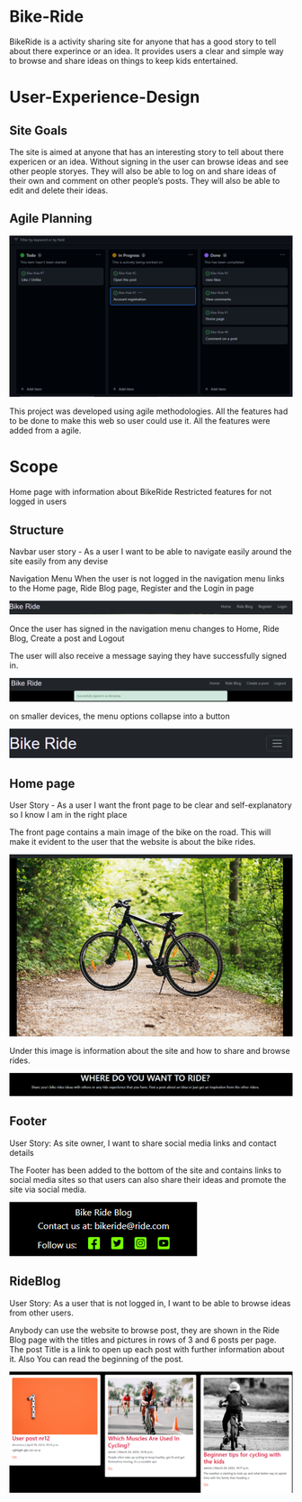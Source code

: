 # Bike-Ride

BikeRide is a activity sharing site for anyone that has a good story to tell about there experince or an idea. It provides users a clear and simple way to browse and share ideas on things to keep kids entertained.


# User-Experience-Design

## Site Goals

The site is aimed at anyone that has an interesting story to tell about there expericen or an idea. Without signing in the user can browse ideas and see other people storyes. They will also be able to log on and share ideas of their own and comment on other people’s posts. They will also be able to edit and delete their ideas.

## Agile Planning

![agile](media/images/agile.png)

This project was developed using agile methodologies. All the features had to be done to make this web so user could use it. All the features were added from a agile. 


# Scope

Home page with information about BikeRide
Restricted features for not logged in users


## Structure

Navbar
user story - As a user I want to be able to navigate easily around the site easily from any devise

Navigation Menu
When the user is not logged in the navigation menu links to the Home page, Ride Blog page, Register and the Login in page

![navbarnolog](media/images/nav%20bar%20not%20loged%20in.png)

Once the user has signed in the navigation menu changes to Home, Ride Blog, Create a post and Logout

The user will also receive a message saying they have successfully signed in.

![logedIn](media/images/Loged%20In.png)

on smaller devices, the menu options collapse into a button

![smallernavbar](media/images/nav%20smaller%20size.png)

## Home page

User Story - As a user I want the front page to be clear and self-explanatory so I know I am in the right place

The front page contains a main image of the bike on the road. This will make it evident to the user that the website is about the bike rides.

![mainpageimg](media/images/main%20img.png)

Under this image is information about the site and how to share and browse rides.

![mainpagetext](media/images/mainpgtext.png)


## Footer

User Story: As site owner, I want to share social media links and contact details

The Footer has been added to the bottom of the site and contains links to social media sites so that users can also share their ideas and promote the site via social media.

![pagefooter](media/images/footer.png)


## RideBlog

User Story: As a user that is not logged in, I want to be able to browse ideas from other users.

Anybody can use the website to browse post, they are shown in the Ride Blog page with the titles and pictures in rows of 3 and 6 posts per page. The post Title is a link to open up each post with further information about it. Also You can read the beginning of the post.

![post](media/images/posts.png)